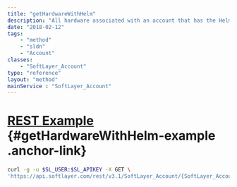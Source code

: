 ```yaml
---
title: "getHardwareWithHelm"
description: "All hardware associated with an account that has the Helm web hosting control panel installed."
date: "2018-02-12"
tags:
    - "method"
    - "sldn"
    - "Account"
classes:
    - "SoftLayer_Account"
type: "reference"
layout: "method"
mainService : "SoftLayer_Account"
---
```


# [REST Example](#getHardwareWithHelm-example) <a href="/article/rest/"><i class="fas fa-question"></i></a> {#getHardwareWithHelm-example .anchor-link} 
```bash
curl -g -u $SL_USER:$SL_APIKEY -X GET \
'https://api.softlayer.com/rest/v3.1/SoftLayer_Account/{SoftLayer_AccountID}/getHardwareWithHelm'
```

